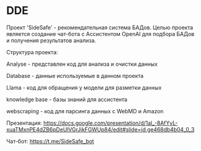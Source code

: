 # DDE
Проект 'SideSafe' - рекомендательная система БАДов. 
Целью проекта является создание чат-бота с Ассистентом OpenAI для подбора БАДов и получения результатов анализа. 

Структура проекта:

Analyse - представлен код для анализа и очистки данных 

Database - данные используемые в данном проекта

Llama - код для обращения у модели для разметки данных

knowledge base - базы знаний для ассистента

webscraping - код для парсинга данных с WebMD и Amazon


Презентация: https://docs.google.com/presentation/d/1al_-8AfYyL-xuaTMxnPE4dZB6pDeUlVGrJikFGWUp84/edit#slide=id.ge468db4b04_0_3

Чат-бот: https://t.me/SideSafe_bot
